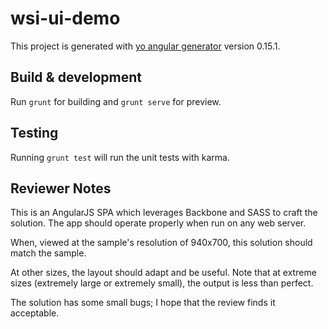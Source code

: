 # wsi-ui-demo

This project is generated with [yo angular generator](https://github.com/yeoman/generator-angular)
version 0.15.1.

## Build & development

Run `grunt` for building and `grunt serve` for preview.

## Testing

Running `grunt test` will run the unit tests with karma.


## Reviewer Notes

This is an AngularJS SPA which leverages Backbone and SASS to craft the solution. The app should operate properly when run on any web server.

When, viewed at the sample's resolution of 940x700, this solution should match the sample.

At other sizes, the layout should adapt and be useful. Note that at extreme sizes (extremely large or extremely small), the output is less than perfect.

The solution has some small bugs; I hope that the review finds it acceptable.

